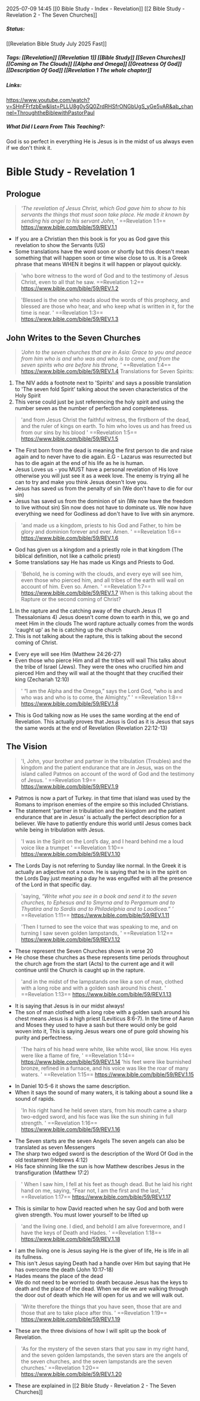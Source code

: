 2025-07-09 14:45
[[0 Bible Study - Index - Revelation]]
[[2 Bible Study - Revelation 2 - The Seven Churches]]
##### Status:
[[Revelation Bible Study July 2025 Fast]]
##### Tags: [[Revelation]] [[Revelation 1]] [[Bible Study]] [[Seven Churches]] [[Coming on The Clouds]] [[Alpha and Omega]] [[Greatness Of God]] [[Description Of God]] [[Revelation 1 The whole chapter]]

##### Links:
https://www.youtube.com/watch?v=SHnFFrfzbEw&list=PLLU8g0ySQ0ZrdRHSfrONGbUgS_yGe5vAR&ab_channel=ThroughtheBiblewithPastorPaul
##### What Did I Learn From This Teaching?:
God is so perfect in everything He is
Jesus is in the midst of us always even if we don't think it.


# Bible Study - Revelation 1

## Prologue

> *'The revelation of Jesus Christ, which God gave him to show to his servants the things that must soon take place. He made it known by sending his angel to his servant John, '*
==Revelation 1:1==
https://www.bible.com/bible/59/REV.1.1
- If you are a Christian then this book is for you as God gave this revelation to show the Servants (US)
- Some translations have the word soon or shortly but this doesn't mean something that will happen soon or time wise close to us.
It is a Greek phrase that means WHEN it begins it will happen or playout quickly.

> 'who bore witness to the word of God and to the testimony of Jesus Christ, even to all that he saw. 
> ==Revelation 1:2==
https://www.bible.com/bible/59/REV.1.2

> 'Blessed is the one who reads aloud the words of this prophecy, and blessed are those who hear, and who keep what is written in it, for the time is near. '
==Revelation 1:3==
https://www.bible.com/bible/59/REV.1.3

## John Writes to the Seven Churches

> *'John to the seven churches that are in Asia: Grace to you and peace from him who is and who was and who is to come, and from the seven spirits who are before his throne, '*
==Revelation 1:4==
https://www.bible.com/bible/59/REV.1.4
Translations for Seven Spirits:
1. The NIV adds a footnote next to 'Spirits' and says a possible translation to 'The seven fold Spirit' talking about the seven characteristics of the Holy Spirit
2. This verse could just be just referencing the holy spirit and using the number seven as the number of perfection and completeness.

>'and from Jesus Christ the faithful witness, the firstborn of the dead, and the ruler of kings on earth. To him who loves us and has freed us from our sins by his blood '
==Revelation 1:5==
https://www.bible.com/bible/59/REV.1.5
- The First born from the dead is meaning the first person to die and raise again and to never have to die again.
E.G - Lazarus was resurrected but has to die again at the end of his life as he is human.
- Jesus Loves us - you MUST have a personal revelation of His love otherwise you will just see it as a week love.
The enemy is trying all he can to try and make you think Jesus doesn't love you.
- Jesus has saved us from the penalty of sin (We don't have to die for our sin)
- Jesus has saved us from the dominion of sin (We now have the freedom to live without sin)
Sin now does not have to dominate us. We now have everything we need for Godliness ad don't have to live with sin anymore.

>'and made us a kingdom, priests to his God and Father, to him be glory and dominion forever and ever. Amen. '
==Revelation 1:6==
https://www.bible.com/bible/59/REV.1.6
- God has given us a kingdom and a priestly role in that kingdom (The biblical definition, not like a catholic priest)
- Some translations say He has made us Kings and Priests to God.

>'Behold, he is coming with the clouds, and every eye will see him, even those who pierced him, and all tribes of the earth will wail on account of him. Even so. Amen. '
==Revelation 1:7==
https://www.bible.com/bible/59/REV.1.7
When is this talking about the Rapture or the second coming of Christ?
1.  In the rapture and the catching away of the church Jesus (1 Thessalonians 4)
Jesus doesn't come down to earth in this, we go and meet Him in the clouds
The word rapture actually comes from the words 'caught up' as he is catching up the church
2.  This is not talking about the rapture, this is talking about the second coming of Christ.
- Every eye will see Him (Matthew 24:26-27)
- Even those who pierce Him and all the tribes will wail
This talks about the tribe of Israel (Jews). 
They were the ones who crucified him and pierced Him and they will wail at the thought that they crucified their king (Zechariah 12:10)

>' “I am the Alpha and the Omega,” says the Lord God, “who is and who was and who is to come, the Almighty.” '
==Revelation 1:8==
https://www.bible.com/bible/59/REV.1.8
- This is God talking now as He uses the same wording at the end of Revelation. 
This actually proves that Jesus is God as it is Jesus that says the same words at the end of Revelation (Revelation 22:12-13)

## The Vision

>'I, John, your brother and partner in the tribulation (Troubles) and the kingdom and the patient endurance that are in Jesus, was on the island called Patmos on account of the word of God and the testimony of Jesus. '
==Revelation 1:9==
https://www.bible.com/bible/59/REV.1.9
- Patmos is now a part of Turkey. in that time that island was used by the Romans to imprison enemies of the empire so this included Christians.
- The statement 'partner in tribulation and the kingdom and the patient endurance that are in Jesus' is actually the perfect description for a believer. We have to patiently endure this world until Jesus comes back while being in tribulation with Jesus.

>'I was in the Spirit on the Lord’s day, and I heard behind me a loud voice like a trumpet '
==Revelation 1:10==
https://www.bible.com/bible/59/REV.1.10
- The Lords Day is not referring to Sunday like normal.
In the Greek it is actually an adjective not a noun. He is saying that he is in the spirit on the Lords Day just meaning a day he was engulfed with all the presence of the Lord in that specific day.

>'saying, *“Write what you see in a book and send it to the seven churches, to Ephesus and to Smyrna and to Pergamum and to Thyatira and to Sardis and to Philadelphia and to Laodicea.” '*
==Revelation 1:11==
https://www.bible.com/bible/59/REV.1.11

>'Then I turned to see the voice that was speaking to me, and on turning I saw seven golden lampstands, '
==Revelation 1:12==
https://www.bible.com/bible/59/REV.1.12
- These represent the Seven Churches shows in verse 20
- He chose these churches as these represents time periods throughout the church age from the start (Acts) to the current age and it will continue until the Church is caught up in the rapture.

>'and in the midst of the lampstands one like a son of man, clothed with a long robe and with a golden sash around his chest. '
==Revelation 1:13==
https://www.bible.com/bible/59/REV.1.13
- It is saying that Jesus is in our midst always!
- The son of man clothed with a long robe with a golden sash around his chest means Jesus is a high priest (Leviticus 8:6-7). In the time of Aaron and Moses they used to have a sash but there would only be gold woven into it, This is saying Jesus wears one of pure gold showing his purity and perfectness.

>'The hairs of his head were white, like white wool, like snow. His eyes were like a flame of fire, '
==Revelation 1:14==
https://www.bible.com/bible/59/REV.1.14
>'his feet were like burnished bronze, refined in a furnace, and his voice was like the roar of many waters. '
==Revelation 1:15==
https://www.bible.com/bible/59/REV.1.15
- In Daniel 10:5-6 it shows the same description.
- When it says the sound of many waters, it is talking about a sound like a sound of rapids.

>'In his right hand he held seven stars, from his mouth came a sharp two-edged sword, and his face was like the sun shining in full strength. '
==Revelation 1:16==
https://www.bible.com/bible/59/REV.1.16
- The Seven starts are the seven Angels
The seven angels can also be translated as seven Messengers
- The sharp two edged sword is the description of the Word Of God in the old testament (Hebrews 4:12)
- His face shinning like the sun is how Matthew describes Jesus in the transfiguration (Matthew 17:2)

>' When I saw him, I fell at his feet as though dead. But he laid his right hand on me, saying, “Fear not, I am the first and the last, '
==Revelation 1:17==
https://www.bible.com/bible/59/REV.1.17
- This is similar to how David reacted when he say God and both were given strength.
You must lower yourself to be lifted up

>'and the living one. I died, and behold I am alive forevermore, and I have the keys of Death and Hades. '
==Revelation 1:18==
https://www.bible.com/bible/59/REV.1.18
- I am the living one is Jesus saying He is the giver of life, He is life in all its fullness.
- This isn't Jesus saying Death had a handle over Him but saying that He has overcome the death (John 10:17-18)
- Hades means the place of the dead
- We do not need to be worried to death because Jesus has the keys to death and the place of the dead. When we die we are walking through the door out of death which He will open for us and we will walk out.

>'Write therefore the things that you have seen, those that are and those that are to take place after this. '
==Revelation 1:19==
https://www.bible.com/bible/59/REV.1.19
- These are the three divisions of how I will split up the book of Revelation.

>'As for the mystery of the seven stars that you saw in my right hand, and the seven golden lampstands, the seven stars are the angels of the seven churches, and the seven lampstands are the seven churches.'
==Revelation 1:20==
https://www.bible.com/bible/59/REV.1.20
- These are explained in [[2 Bible Study - Revelation 2 - The Seven Churches]]